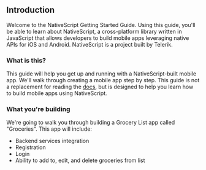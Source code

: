 ## Introduction

Welcome to the NativeScript Getting Started Guide. Using this guide, you'll be able to learn about NativeScript, a cross-platform library written in JavaScript that allows developers to build mobile apps leveraging native APIs for iOS and Android. NativeScript is a project built by Telerik. 

### What is this?

This guide will help you get up and running with a NativeScript-built mobile app. We'll walk through creating a mobile app step by step. This guide is not a replacement for reading the [docs](http://docs.nativescript.org), but is designed to help you learn how to build mobile apps using NativeScript.

### What you're building

We're going to walk you through building a Grocery List app called "Groceries". This app will include: 

- Backend services integration
- Registration
- Login
- Ability to add to, edit, and delete groceries from list

